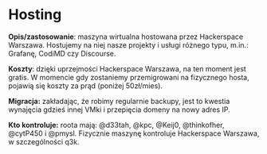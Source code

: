 # Hosting

**Opis/zastosowanie**: maszyna wirtualna hostowana przez Hackerspace Warszawa. Hostujemy na niej nasze projekty i usługi różnego typu, m.in.: Grafanę, CodiMD czy Discourse.

**Koszty**: dzięki uprzejmości Hackerspace Warszawa, na ten moment jest gratis. W momencie gdy zostaniemy przemigrowani na fizycznego hosta, pojawią się koszty za prąd (poniżej 50zł/mies).

**Migracja:** zakładając, że robimy regularnie backupy, jest to kwestia wynajęcia gdzieś innej VMki i przepięcia domeny na nowy adres IP.

**Kto kontroluje:** roota mają: @d33tah, @kpc, @Keij0, @thinkofher, @cytP450 i @pmysl. Fizycznie maszynę kontroluje Hackerspace Warszawa, w szczególności q3k.
